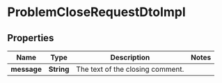 

# ProblemCloseRequestDtoImpl


## Properties

| Name | Type | Description | Notes |
|------------ | ------------- | ------------- | -------------|
|**message** | **String** | The text of the closing comment. |  |



